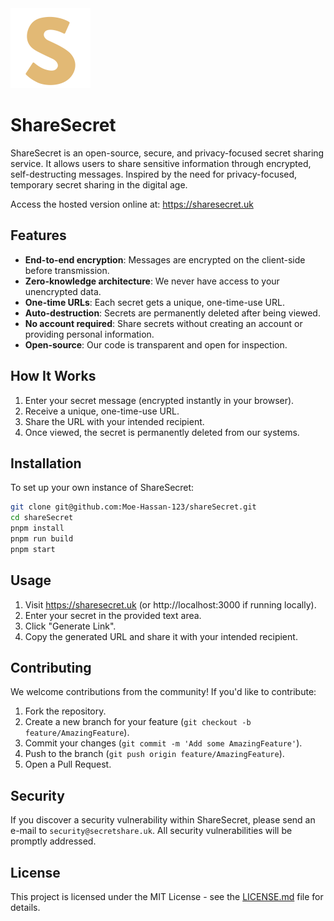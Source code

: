 <img src="src/static/Logo.svg" alt="ShareSecret Logo" width="128"/>


# ShareSecret

ShareSecret is an open-source, secure, and privacy-focused secret sharing service. It allows users to share sensitive information through encrypted, self-destructing messages. Inspired by the need for privacy-focused, temporary secret sharing in the digital age.

Access the hosted version online at: https://sharesecret.uk
## Features

- **End-to-end encryption**: Messages are encrypted on the client-side before transmission.
- **Zero-knowledge architecture**: We never have access to your unencrypted data.
- **One-time URLs**: Each secret gets a unique, one-time-use URL.
- **Auto-destruction**: Secrets are permanently deleted after being viewed.
- **No account required**: Share secrets without creating an account or providing personal information.
- **Open-source**: Our code is transparent and open for inspection.

## How It Works

1. Enter your secret message (encrypted instantly in your browser).
2. Receive a unique, one-time-use URL.
3. Share the URL with your intended recipient.
4. Once viewed, the secret is permanently deleted from our systems.

## Installation

To set up your own instance of ShareSecret:

```bash
git clone git@github.com:Moe-Hassan-123/shareSecret.git
cd shareSecret
pnpm install
pnpm run build
pnpm start
```

## Usage

1. Visit https://sharesecret.uk (or http://localhost:3000 if running locally).
2. Enter your secret in the provided text area.
3. Click "Generate Link".
4. Copy the generated URL and share it with your intended recipient.

## Contributing

We welcome contributions from the community! If you'd like to contribute:

1. Fork the repository.
2. Create a new branch for your feature (`git checkout -b feature/AmazingFeature`).
3. Commit your changes (`git commit -m 'Add some AmazingFeature'`).
4. Push to the branch (`git push origin feature/AmazingFeature`).
5. Open a Pull Request.

## Security

If you discover a security vulnerability within ShareSecret, please send an e-mail to `security@secretshare.uk`. All security vulnerabilities will be promptly addressed.

## License

This project is licensed under the MIT License - see the [LICENSE.md](LICENSE.md) file for details.
